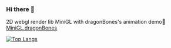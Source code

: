 ### Hi there 👋

2D webgl render lib MiniGL with dragonBones's animation demo🤟
[MiniGL.dragonBones](https://mizy.github.io/MiniGL/demo/dragonBones/eyetrack.html)

[![Top Langs](https://github-readme-stats.vercel.app/api/top-langs/?username=mizy&theme=radical)](https://github.com/mizy/mizy)
